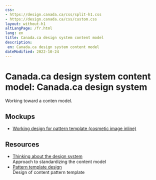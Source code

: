 ```yaml
---
css:
- https://design.canada.ca/css/split-h1.css
- https://design.canada.ca/css/custom.css
layout: without-h1
altLangPage: /fr.html
lang: en
title: Canada.ca design system content model
description: 
 en: Canada.ca design system content model
dateModified: 2022-10-24
---
```


 <h1 property="name" id="wb-cont" dir="ltr"><span class="stacked"><span>Canada.ca design system content model</span>: <span>Canada.ca design system</span></span></h1>
 <p>Working toward a conten model.</p>
<h2>Mockups</h2> 
<ul class="mrgn-tp-lg">
  <li><a href="dst-01-en.html">Working design for pattern template (cosmetic image inline)</a></li>
 
</ul>  

<h2>Resources</h2>
<ul class="mrgn-tp-lg">
  <li><a href="https://docs.google.com/document/d/1nXJg5pz7azoiaRogE5lyxWtffOFn2DXtkQVaWWRqzHQ/edit#heading=h.v8x3phahx3p4">Thinking about the design system</a><br>Approach to standardizing the content model</li>
  <li><a href="https://docs.google.com/document/d/1L1TgppZW6Nl5vR8mGZYGuD2MiBUomzvW4qMBaMnYIBk/edit#">Pattern template design</a><br>Design of content pattern template</li>
</ul>  
